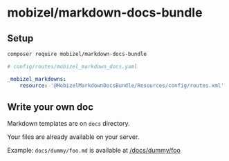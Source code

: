 # mobizel/markdown-docs-bundle

## Setup
```bash
composer require mobizel/markdown-docs-bundle
```

```yaml
# config/routes/mobizel_markdown_docs.yaml

_mobizel_markdowns:
    resource: '@MobizelMarkdownDocsBundle/Resources/config/routes.xml'

```

## Write your own doc 
Markdown templates are on `docs` directory.

Your files are already available on your server.

Example:
`docs/dummy/foo.md` is available at [/docs/dummy/foo](http://localhost:8000/docs/dummy/foo)
